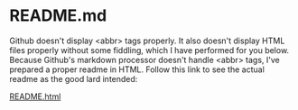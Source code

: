 # README.md

Github doesn't display &lt;abbr&gt; tags properly. It also doesn't display HTML files properly without some
fiddling, which I have performed for you below. Because Github's markdown processor doesn't handle &lt;abbr&gt;
tags, I've prepared a proper readme in HTML. Follow this link to see the actual readme as the good lard
intended:

<a href="https://htmlpreview.github.io/?https://github.com/fyngyrz/aa_abbr/blob/main/README.html">README.html</a>
